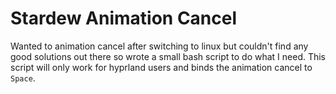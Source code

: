 # Stardew Animation Cancel

Wanted to animation cancel after switching to linux but couldn't find any good solutions out there so wrote a small bash script to do what I need. This script will only work for hyprland users and binds the animation cancel to `Space`.
